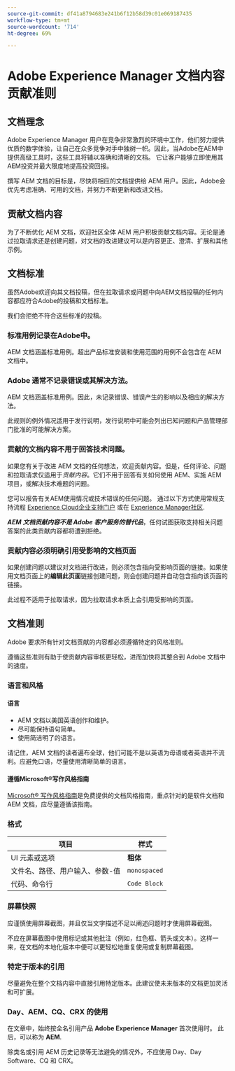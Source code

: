 ```yaml
---
source-git-commit: df41a8794683e241b6f12b58d39c01e069187435
workflow-type: tm+mt
source-wordcount: '714'
ht-degree: 69%

---
```

# Adobe Experience Manager 文档内容贡献准则

## 文档理念

 Adobe Experience Manager 用户在竞争非常激烈的环境中工作，他们努力提供优质的数字体验，让自己在众多竞争对手中独树一帜。因此，当Adobe在AEM中提供高级工具时，这些工具将辅以准确和清晰的文档。 它让客户能够立即使用其AEM投资并最大限度地提高投资回报。

撰写 AEM 文档的目标是，尽快将相应的文档提供给 AEM 用户。因此，Adobe会优先考虑准确、可用的文档，并努力不断更新和改进文档。

## 贡献文档内容

为了不断优化 AEM 文档，欢迎社区全体 AEM 用户积极贡献文档内容。无论是通过拉取请求还是创建问题，对文档的改进建议可以是内容更正、澄清、扩展和其他示例。

## 文档标准

虽然Adobe欢迎向其文档投稿，但在拉取请求或问题中向AEM文档投稿的任何内容都应符合Adobe的投稿和文档标准。

我们会拒绝不符合这些标准的投稿。

### 标准用例记录在Adobe中。

AEM 文档涵盖标准用例。超出产品标准安装和使用范围的用例不会包含在 AEM 文档中。

### Adobe 通常不记录错误或其解决方法。

AEM 文档涵盖标准用例。因此，未记录错误、错误产生的影响以及相应的解决方法。

此规则的例外情况适用于发行说明，发行说明中可能会列出已知问题和产品管理部门批准的可能解决方案。

### 贡献的文档内容不用于回答技术问题。

如果您有关于改进 AEM 文档的任何想法，欢迎贡献内容。但是，任何评论、问题和拉取请求仅适用于&#x200B;*贡献内容*。它们不用于回答有关如何使用 AEM、实施 AEM 项目，或解决技术难题的问题。

您可以报告有关AEM使用情况或技术错误的任何问题。 通过以下方式使用常规支持流程 [Experience Cloud企业支持门户](https://experienceleague.adobe.com/?support-solution=General#support) 或在 [Experience Manager社区](https://experienceleaguecommunities.adobe.com/t5/adobe-experience-manager/ct-p/adobe-experience-manager-community).

***AEM 文档贡献内容不是 Adobe 客户服务的替代品***，任何试图获取支持相关问题答案的此类贡献内容都将遭到拒绝。

### 贡献内容必须明确引用受影响的文档页面

如果创建问题以建议对文档进行改进，则必须包含指向受影响页面的链接。如果使用文档页面上的&#x200B;**编辑此页面**&#x200B;链接创建问题，则会创建问题并自动包含指向该页面的链接。

此过程不适用于拉取请求，因为拉取请求本质上会引用受影响的页面。

## 文档准则

Adobe 要求所有针对文档贡献的内容都必须遵循特定的风格准则。

遵循这些准则有助于使贡献内容审核更轻松，进而加快将其整合到 Adobe 文档中的速度。

### 语言和风格

#### 语言

* AEM 文档以美国英语创作和维护。
* 尽可能保持语句简单。
* 使用简洁明了的语言。

请记住，AEM 文档的读者遍布全球，他们可能不是以英语为母语或者英语并不流利。应避免口语，尽量使用清晰简单的语言。

#### 遵循Microsoft®写作风格指南

[Microsoft® 写作风格指南](https://learn.microsoft.com/en-us/style-guide/welcome/)是免费提供的文档风格指南，重点针对的是软件文档和 AEM 文档，应尽量遵循该指南。

### 格式

| 项目 | 样式 |
|---|---|
| UI 元素或选项 | **粗体** |
| 文件名、路径、用户输入、参数-值 | `monospaced` |
| 代码、命令行 | ```Code Block``` |

### 屏幕快照

应谨慎使用屏幕截图，并且仅当文字描述不足以阐述问题时才使用屏幕截图。

不应在屏幕截图中使用标记或其他批注（例如，红色框、箭头或文本）。这样一来，在文档的本地化版本中便可以更轻松地重复使用或复制屏幕截图。

### 特定于版本的引用

尽量避免在整个文档内容中直接引用特定版本。此建议使未来版本的文档更加灵活和可扩展。

### Day、AEM、CQ、CRX 的使用

在文章中，始终按全名引用产品 **Adobe Experience Manager** 首次使用时。 此后，可以称为 **AEM**.

除类名或引用 AEM 历史记录等无法避免的情况外，不应使用 Day、Day Software、CQ 和 CRX。